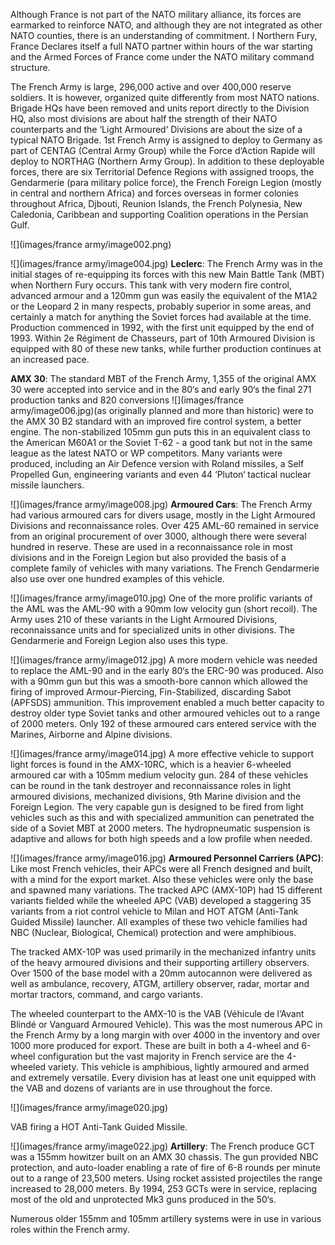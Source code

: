 Although France is not part of the NATO military alliance, its forces are earmarked to reinforce NATO, and although they are not integrated as other NATO counties, there is an understanding of commitment. I Northern Fury, France Declares itself a full NATO partner within hours of the war starting and the Armed Forces of France come under the NATO military command structure.

The French Army is large, 296,000 active and over 400,000 reserve soldiers. It is however, organized quite differently from most NATO nations. Brigade HQs have been removed and units report directly to the Division HQ, also most divisions are about half the strength of their NATO counterparts and the ‘Light Armoured‘ Divisions are about the size of a typical NATO Brigade. 1st French Army is assigned to deploy to Germany as part of CENTAG (Central Army Group) while the Force d‘Action Rapide will deploy to NORTHAG (Northern Army Group). In addition to these deployable forces, there are six Territorial Defence Regions with assigned troops, the Gendarmerie (para military police force), the French Foreign Legion (mostly in central and northern Africa) and forces overseas in former colonies throughout Africa, Djbouti, Reunion Islands, the French Polynesia, New Caledonia, Caribbean and supporting Coalition operations in the Persian Gulf.

![](images/france army/image002.png)

![](images/france army/image004.jpg) **Leclerc**: The French Army was in the initial stages of re-equipping its forces with this new Main Battle Tank (MBT) when Northern Fury occurs. This tank with very modern fire control, advanced armour and a 120mm gun was easily the equivalent of the M1A2 or the Leopard 2 in many respects, probably superior in some areas, and certainly a match for anything the Soviet forces had available at the time. Production commenced in 1992, with the first unit equipped by the end of 1993. Within 2e Régiment de Chasseurs, part of 10th Armoured Division is equipped with 80 of these new tanks, while further production continues at an increased pace.

**AMX 30**: The standard MBT of the French Army, 1,355 of the original AMX 30 were accepted into service and in the 80‘s and early 90‘s the final 271 production tanks and 820 conversions ![](images/france army/image006.jpg)(as originally planned and more than historic) were to the AMX 30 B2 standard with an improved fire control system, a better engine. The non-stabilized 105mm gun puts this in an equivalent class to the American M60A1 or the Soviet T-62 - a good tank but not in the same league as the latest NATO or WP competitors. Many variants were produced, including an Air Defence version with Roland missiles, a Self Propelled Gun, engineering variants and even 44 ‘Pluton‘ tactical nuclear missile launchers.

![](images/france army/image008.jpg) **Armoured Cars**: The French Army had various armoured cars for divers usage, mostly in the Light Armoured Divisions and reconnaissance roles. Over 425 AML-60 remained in service from an original procurement of over 3000, although there were several hundred in reserve. These are used in a reconnaissance role in most divisions and in the Foreign Legion but also provided the basis of a complete family of vehicles with many variations. The French Gendarmerie also use over one hundred examples of this vehicle.

![](images/france army/image010.jpg) One of the more prolific variants of the AML was the AML-90 with a 90mm low velocity gun (short recoil). The Army uses 210 of these variants in the Light Armoured Divisions, reconnaissance units and for specialized units in other divisions. The Gendarmerie and Foreign Legion also uses this type.

![](images/france army/image012.jpg) A more modern vehicle was needed to replace the AML-90 and in the early 80‘s the ERC-90 was produced. Also with a 90mm gun but this was a smooth-bore cannon which allowed the firing of improved Armour-Piercing, Fin-Stabilized, discarding Sabot (APFSDS) ammunition. This improvement enabled a much better capacity to destroy older type Soviet tanks and other armoured vehicles out to a range of 2000 meters. Only 192 of these armoured cars entered service with the Marines, Airborne and Alpine divisions.

![](images/france army/image014.jpg) A more effective vehicle to support light forces is found in the AMX-10RC, which is a heavier 6-wheeled armoured car with a 105mm medium velocity gun. 284 of these vehicles can be round in the tank destroyer and reconnaissance roles in light armoured divisions, mechanized divisions, 9th Marine division and the Foreign Legion. The very capable gun is designed to be fired from light vehicles such as this and with specialized ammunition can penetrated the side of a Soviet MBT at 2000 meters. The hydropneumatic suspension is adaptive and allows for both high speeds and a low profile when needed.

![](images/france army/image016.jpg) **Armoured Personnel Carriers (APC)**: Like most French vehicles, their APCs were all French designed and built, with a mind for the export market. Also these vehicles were only the base and spawned many variations. The tracked APC (AMX-10P) had 15 different variants fielded while the wheeled APC (VAB) developed a staggering 35 variants from a riot control vehicle to Milan and HOT ATGM (Anti-Tank Guided Missile) launcher. All examples of these two vehicle families had NBC (Nuclear, Biological, Chemical) protection and were amphibious.

The tracked AMX-10P was used primarily in the mechanized infantry units of the heavy armoured divisions and their supporting artillery observers. Over 1500 of the base model with a 20mm autocannon were delivered as well as ambulance, recovery, ATGM, artillery observer, radar, mortar and mortar tractors, command, and cargo variants.

The wheeled counterpart to the AMX-10 is the VAB (Véhicule de l‘Avant Blindé or Vanguard Armoured Vehicle). This was the most numerous APC in the French Army by a long margin with over 4000 in the inventory and over 1000 more produced for export. These are built in both a 4-wheel and 6-wheel configuration but the vast majority in French service are the 4-wheeled variety. This vehicle is amphibious, lightly armoured and armed and extremely versatile. Every division has at least one unit equipped with the VAB and dozens of variants are in use throughout the force.

![](images/france army/image020.jpg)

VAB firing a HOT Anti-Tank Guided Missile.

![](images/france army/image022.jpg) **Artillery**: The French produce GCT was a 155mm howitzer built on an AMX 30 chassis. The gun provided NBC protection, and auto-loader enabling a rate of fire of 6-8 rounds per minute out to a range of 23,500 meters. Using rocket assisted projectiles the range increased to 28,000 meters. By 1994, 253 GCTs were in service, replacing most of the old and unprotected Mk3 guns produced in the 50‘s.

Numerous older 155mm and 105mm artillery systems were in use in various roles within the French army.
